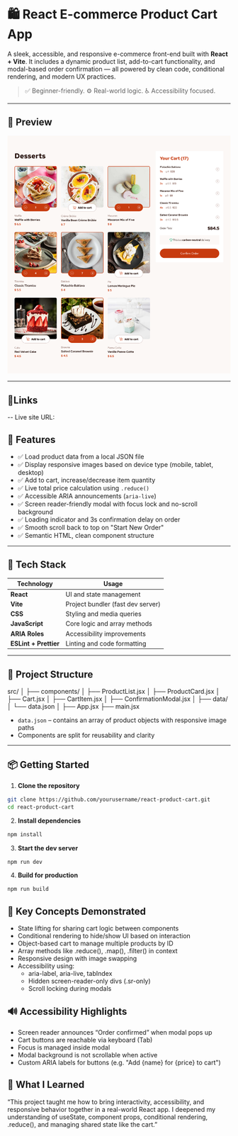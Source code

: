  # 🛍️ React E-commerce Product Cart App

A sleek, accessible, and responsive e-commerce front-end built with **React + Vite**. It includes a dynamic product list, add-to-cart functionality, and modal-based order confirmation — all powered by clean code, conditional rendering, and modern UX practices.

> ✅ Beginner-friendly. ⚙️ Real-world logic. ♿ Accessibility focused.

---

## 📸 Preview

![Preview Screenshot](./public/preview-desktop.png)  

---

## 🔗Links
-- Live site URL: 

## 🚀 Features

- ✅ Load product data from a local JSON file
- ✅ Display responsive images based on device type (mobile, tablet, desktop)
- ✅ Add to cart, increase/decrease item quantity
- ✅ Live total price calculation using `.reduce()`
- ✅ Accessible ARIA announcements (`aria-live`)
- ✅ Screen reader-friendly modal with focus lock and no-scroll background
- ✅ Loading indicator and 3s confirmation delay on order
- ✅ Smooth scroll back to top on "Start New Order"
- ✅ Semantic HTML, clean component structure

---

## 🧰 Tech Stack

| Technology    | Usage |
| ------------- | ----- |
| **React**     | UI and state management |
| **Vite**      | Project bundler (fast dev server) |
| **CSS**       | Styling and media queries |
| **JavaScript**| Core logic and array methods |
| **ARIA Roles**| Accessibility improvements |
| **ESLint + Prettier** |  Linting and code formatting |

---

## 📁 Project Structure

src/
│
├── components/
│ ├── ProductList.jsx
│ ├── ProductCard.jsx
│ ├── Cart.jsx
│ ├── CartItem.jsx
│ ├── ConfirmationModal.jsx
│
├── data/
│ └── data.json
│
├── App.jsx
├── main.jsx

- `data.json` – contains an array of product objects with responsive image paths
- Components are split for reusability and clarity

---

## 📦 Getting Started

1. **Clone the repository**
```bash
git clone https://github.com/yourusername/react-product-cart.git
cd react-product-cart 
```
2. **Install dependencies**
```bash 
npm install
```
3. **Start the dev server**
```bash
npm run dev
```
4. **Build for production**
```bash
npm run build
```

## 🧪 Key Concepts Demonstrated

- State lifting for sharing cart logic between components
- Conditional rendering to hide/show UI based on interaction
- Object-based cart to manage multiple products by ID
- Array methods like .reduce(), .map(), .filter() in context
- Responsive design with image swapping
- Accessibility using:
    - aria-label, aria-live, tabIndex
    - Hidden screen-reader-only divs (.sr-only)
    - Scroll locking during modals

## 🔊 Accessibility Highlights

- Screen reader announces “Order confirmed” when modal pops up
- Cart buttons are reachable via keyboard (Tab)
- Focus is managed inside modal
- Modal background is not scrollable when active
- Custom ARIA labels for buttons (e.g. "Add {name} for {price} to cart")

## 🧠 What I Learned
“This project taught me how to bring interactivity, accessibility, and responsive behavior together in a real-world React app. I deepened my understanding of useState, component props, conditional rendering, .reduce(), and managing shared state like the cart.”